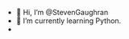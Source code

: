 - 👋 Hi, I’m @StevenGaughran
- 🌱 I’m currently learning Python.
-

<!---
StevenGaughran/StevenGaughran is a ✨ special ✨ repository because its `README.md` (this file) appears on your GitHub profile.
You can click the Preview link to take a look at your changes.
--->
